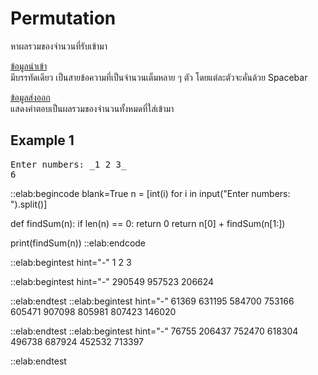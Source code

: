 # Permutation

หาผลรวมของจำนวนที่รับเข้ามา

<u>ข้อมูลนำเข้า</u>  
มีบรรทัดเดียว เป็นสายข้อความที่เป็นจำนวนเต็มหลาย ๆ ตัว โดยแต่ละตัวจะคั่นด้วย Spacebar

<u>ข้อมูลส่งออก</u>  
แสดงคำตอบเป็นผลรวมของจำนวนทั้งหมดที่ใส่เข้ามา

## Example 1
<pre class="output">
Enter numbers: _1 2 3_
6
</pre>

::elab:begincode blank=True
n = [int(i) for i in input("Enter numbers: ").split()]

def findSum(n):
    if len(n) == 0:
        return 0
    return n[0] + findSum(n[1:])

print(findSum(n))
::elab:endcode

::elab:begintest hint="-"
1 2 3

::elab:begintest hint="-"
290549 957523 206624

::elab:endtest
::elab:begintest hint="-"
61369 631195 584700 753166 605471 907098 805981 807423 146020

::elab:endtest
::elab:begintest hint="-"
76755 206437 752470 618304 496738 687924 452532 713397

::elab:endtest